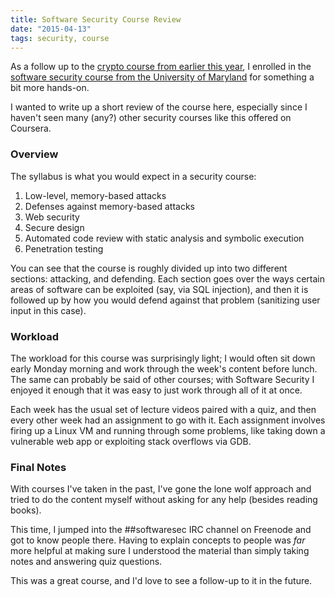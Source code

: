 ```yaml
---
title: Software Security Course Review
date: "2015-04-13"
tags: security, course
---
```


As a follow up to the [crypto course from earlier this year][1], I enrolled in the [software security course from the University of Maryland][2] for something a bit more hands-on.

I wanted to write up a short review of the course here, especially since I haven't seen many (any?) other security courses like this offered on Coursera.

### Overview

The syllabus is what you would expect in a security course:

1. Low-level, memory-based attacks
2. Defenses against memory-based attacks
3. Web security
4. Secure design
5. Automated code review with static analysis and symbolic execution
6. Penetration testing

You can see that the course is roughly divided up into two different sections: attacking, and defending. Each section goes over the ways certain areas of software can be exploited (say, via SQL injection), and then it is followed up by how you would defend against that problem (sanitizing user input in this case).

### Workload

The workload for this course was surprisingly light; I would often sit down early Monday morning and work through the week's content before lunch. The same can probably be said of other courses; with Software Security I enjoyed it enough that it was easy to just work through all of it at once.

Each week has the usual set of lecture videos paired with a quiz, and then every other week had an assignment to go with it. Each assignment involves firing up a Linux VM and running through some problems, like taking down a vulnerable web app or exploiting stack overflows via GDB.

### Final Notes

With courses I've taken in the past, I've gone the lone wolf approach and tried to do the content myself without asking for any help (besides reading books).

This time, I jumped into the ##softwaresec IRC channel on Freenode and got to know people there. Having to explain concepts to people was *far* more helpful at making sure I understood the material than simply taking notes and answering quiz questions.

This was a great course, and I'd love to see a follow-up to it in the future.

[1]:	https://samsymons.com/blog/dan-boneh-crypto-course/
[2]:	https://www.coursera.org/course/softwaresec
